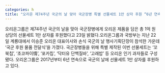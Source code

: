 ```yaml
---
categories: h
title: "오리온 제74주년 국군의 날 맞아 국군장병 특별 선물세트 1만 상자 후원 “6년 연속”"
---
```

오리온그룹은 제74주년 국군의 날을 맞아 국군장병에게 오리온 제품을 담은 총 1억 원 상당의 선물세트 1만 상자를 후원했다고 23일 밝혔다.오리온그룹과 국방부는 지난 22일 계룡대에서 이승준 오리온 대표이사와 손식 국군의 날 행사기획단장이 참석한 가운데 ‘국군 후원 물품 전달식’을 가졌다. 국군장병들을 위해 특별 제작된 이번 선물세트는 ‘꼬북칩’, ‘초코파이情’, ‘포카칩’, ‘닥터유 단백질바’, ‘고래밥’ 등 오리온 인기 과자들로 구성됐다. 오리온그룹은 2017년부터 6년 연속으로 국군의 날에 선물세트 1만 상자를 후원하고 있다.